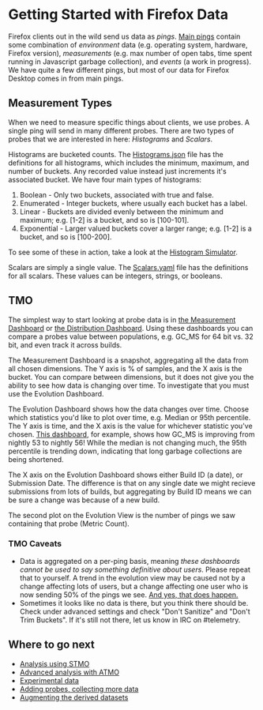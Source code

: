 Getting Started with Firefox Data
=================================

Firefox clients out in the wild send us data as *pings*. [Main pings](https://firefox-source-docs.mozilla.org/toolkit/components/telemetry/telemetry/data/main-ping.html) contain some combination of *environment* data (e.g. operating system, hardware, Firefox version), *measurements* (e.g. max number of open tabs, time spent running in Javascript garbage collection), and *events* (a work in progress). We have quite a few different pings, but most of our data for Firefox Desktop comes in from main pings.

Measurement Types
------

When we need to measure specific things about clients, we use probes. A single ping will send in many different probes. There are two types of probes that we are interested in here: *Histograms* and *Scalars*.

Histograms are bucketed counts. The [Histograms.json](https://github.com/mozilla/gecko-dev/blob/master/toolkit/components/telemetry/Histograms.json) file has the definitions for all histograms, which includes the minimum, maximum, and number of buckets. Any recorded value instead just increments it's associated bucket. We have four main types of histograms:
1. Boolean - Only two buckets, associated with true and false.
2. Enumerated - Integer buckets, where usually each bucket has a label.
3. Linear - Buckets are divided evenly between the minimum and maximum; e.g. [1-2] is a bucket, and so is [100-101].
4. Exponential - Larger valued buckets cover a larger range; e.g. [1-2] is a bucket, and so is [100-200].

To see some of these in action, take a look at the [Histogram Simulator](https://telemetry.mozilla.org/histogram-simulator).

Scalars are simply a single value. The [Scalars.yaml](https://dxr.mozilla.org/mozilla-central/rev/tip/toolkit/components/telemetry/Scalars.yaml) file has the definitions for all scalars. These values can be integers, strings, or booleans.

TMO
---
The simplest way to start looking at probe data is in [the Measurement Dashboard](https://telemetry.mozilla.org/new-pipeline/dist.html) or [the Distribution Dashboard](https://telemetry.mozilla.org/new-pipeline/evo.html). Using these dashboards you can compare a probes value between populations, e.g. GC_MS for 64 bit vs. 32 bit, and even track it across builds.

The Measurement Dashboard is a snapshot, aggregating all the data from all chosen dimensions. The Y axis is % of samples, and the X axis is the bucket. You can compare between dimensions, but it does not give you the ability to see how data is changing over time. To investigate that you must use the Evolution Dashboard.

The Evolution Dashboard shows how the data changes over time. Choose which statistics you'd like to plot over time, e.g. Median or 95th percentile. The Y axis is time, and the X axis is the value for whichever statistic you've chosen. [This dashboard](https://telemetry.mozilla.org/new-pipeline/evo.html#!aggregates=median!95th-percentile&cumulative=0&end_date=2017-06-13&keys=!__none__!__none__&max_channel_version=nightly%252F56&measure=GC_MS&min_channel_version=nightly%252F53&processType=*&product=Firefox&sanitize=1&sort_keys=submissions&start_date=2017-06-12&trim=1&use_submission_date=0), for example, shows how GC_MS is improving from nightly 53 to nightly 56! While the median is not changing much, the 95th percentile is trending down, indicating that long garbage collections are being shortened.

The X axis on the Evolution Dashboard shows either Build ID (a date), or Submission Date. The difference is that on any single date we might recieve submissions from lots of builds, but aggregating by Build ID means we can be sure a change was because of a new build.

The second plot on the Evolution View is the number of pings we saw containing that probe (Metric Count).

### TMO Caveats
* Data is aggregated on a per-ping basis, meaning *these dashboards cannot be used to say something definitive about users*. Please repeat that to yourself. A trend in the evolution view may be caused not by a change affecting lots of users, but a change affecting one user who is now sending 50% of the pings we see. [And yes, that does happen.](http://reports.telemetry.mozilla.org/post/projects%2Fproblematic_client.kp)
* Sometimes it looks like no data is there, but you think there should be. Check under advanced settings and check "Don't Sanitize" and "Don't Trim Buckets". If it's still not there, let us know in IRC on #telemetry.

Where to go next
----------------
* [Analysis using STMO](/tools/stmo.md)
* [Advanced analysis with ATMO](/tools/spark.md)
* [Experimental data](/tools/experiments.md)
* [Adding probes, collecting more data](https://developer.mozilla.org/en-US/docs/Mozilla/Performance/Adding_a_new_Telemetry_probe)
* [Augmenting the derived datasets](/datasets/derived.md)
